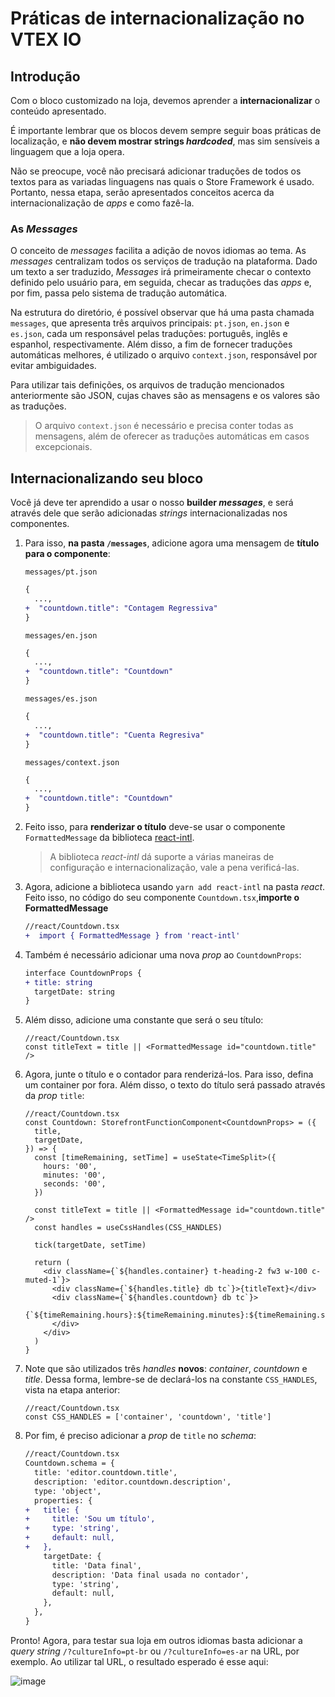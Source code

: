 # Práticas de internacionalização no VTEX IO

## Introdução

Com o bloco customizado na loja, devemos aprender a **internacionalizar** o conteúdo apresentado.

É importante lembrar que os blocos devem sempre seguir boas práticas de localização, e **não devem mostrar strings _hardcoded_**, mas sim sensíveis a linguagem que a loja opera.

Não se preocupe, você não precisará adicionar traduções de todos os textos para as variadas linguagens nas quais o Store Framework é usado. Portanto, nessa etapa, serão apresentados conceitos acerca da internacionalização de _apps_ e como fazê-la.

### As _Messages_

O conceito de _messages_ facilita a adição de novos idiomas ao tema. As _messages_ centralizam todos os serviços de tradução na plataforma. Dado um texto a ser traduzido, _Messages_ irá primeiramente checar o contexto definido pelo usuário para, em seguida, checar as traduções das _apps_ e, por fim, passa pelo sistema de tradução automática.

Na estrutura do diretório, é possível observar que há uma pasta chamada `messages`, que apresenta três arquivos principais: `pt.json`, `en.json` e `es.json`, cada um responsável pelas traduções: português, inglês e espanhol, respectivamente. Além disso, a fim de fornecer traduções automáticas melhores, é utilizado o arquivo `context.json`, responsável por evitar ambiguidades.

Para utilizar tais definições, os arquivos de tradução mencionados anteriormente são JSON, cujas chaves são as mensagens e os valores são as traduções.

> O arquivo `context.json` é necessário e precisa conter todas as mensagens, além de oferecer as traduções automáticas em casos excepcionais.

## Internacionalizando seu bloco

Você já deve ter aprendido a usar o nosso **builder _messages_**, e será através dele que serão adicionadas _strings_ internacionalizadas nos componentes.

1. Para isso, **na pasta `/messages`**, adicione agora uma mensagem de **título para o componente**:

   `messages/pt.json`

   ```diff
   {
     ...,
   +  "countdown.title": "Contagem Regressiva"
   }
   ```

   `messages/en.json`

   ```diff
   {
     ...,
   +  "countdown.title": "Countdown"
   }
   ```

   `messages/es.json`

   ```diff
   {
     ...,
   +  "countdown.title": "Cuenta Regresiva"
   }
   ```

   `messages/context.json`

   ```diff
   {
     ...,
   +  "countdown.title": "Countdown"
   }
   ```

2. Feito isso, para **renderizar o título** deve-se usar o componente `FormattedMessage` da biblioteca [react-intl](https://github.com/formatjs/react-intl).

   > A biblioteca _react-intl_ dá suporte a várias maneiras de configuração e internacionalização, vale a pena verificá-las.

3. Agora, adicione a biblioteca usando `yarn add react-intl` na pasta _react_. Feito isso, no código do seu componente `Countdown.tsx`,**importe o FormattedMessage**

   ```diff
   //react/Countdown.tsx
   +  import { FormattedMessage } from 'react-intl'
   ```

4. Também é necessário adicionar uma nova _prop_ ao `CountdownProps`:

   ```diff
   interface CountdownProps {
   + title: string
     targetDate: string
   }
   ```

5. Além disso, adicione uma constante que será o seu título:

   ```tsx
   //react/Countdown.tsx
   const titleText = title || <FormattedMessage id="countdown.title" />
   ```

6. Agora, junte o título e o contador para renderizá-los. Para isso, defina um container por fora. Além disso, o texto do título será passado através da _prop_ `title`:

   ```tsx
   //react/Countdown.tsx
   const Countdown: StorefrontFunctionComponent<CountdownProps> = ({
     title,
     targetDate,
   }) => {
     const [timeRemaining, setTime] = useState<TimeSplit>({
       hours: '00',
       minutes: '00',
       seconds: '00',
     })

     const titleText = title || <FormattedMessage id="countdown.title" />
     const handles = useCssHandles(CSS_HANDLES)

     tick(targetDate, setTime)

     return (
       <div className={`${handles.container} t-heading-2 fw3 w-100 c-muted-1`}>
         <div className={`${handles.title} db tc`}>{titleText}</div>
         <div className={`${handles.countdown} db tc`}>
           {`${timeRemaining.hours}:${timeRemaining.minutes}:${timeRemaining.seconds}`}
         </div>
       </div>
     )
   }
   ```

7. Note que são utilizados três _handles_ **novos**: _container_, _countdown_ e _title_. Dessa forma, lembre-se de declará-los na constante `CSS_HANDLES`, vista na etapa anterior:

   ```tsx
   //react/Countdown.tsx
   const CSS_HANDLES = ['container', 'countdown', 'title']
   ```

8. Por fim, é preciso adicionar a _prop_ de `title` no _schema_:

   ```diff
   //react/Countdown.tsx
   Countdown.schema = {
     title: 'editor.countdown.title',
     description: 'editor.countdown.description',
     type: 'object',
     properties: {
   +   title: {
   +     title: 'Sou um título',
   +     type: 'string',
   +     default: null,
   +   },
       targetDate: {
         title: 'Data final',
         description: 'Data final usada no contador',
         type: 'string',
         default: null,
       },
     },
   }
   ```

Pronto! Agora, para testar sua loja em outros idiomas basta adicionar a _query string_ `/?cultureInfo=pt-br` ou `/?cultureInfo=es-ar` na URL, por exemplo. Ao utilizar tal URL, o resultado esperado é esse aqui:

![image](https://user-images.githubusercontent.com/19495917/75484759-23d7f000-5988-11ea-8b0a-63a5fce4ea7e.png)
